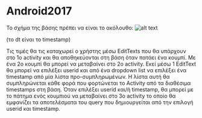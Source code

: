 # Android2017

Το σχήμα της βάσης πρέπει να είναι το ακόλουθο:
![alt text](https://eclass.hua.gr/modules/document/file.php/DIT117/Assignments/Screen%20Shot%202017-01-08%20at%2018.11.17.png)

(το dt είναι το timestamp)

Τις τιμές θα τις καταχωρεί ο χρήστης μέσω EditTexts που θα υπάρχουν στο 1ο activity 
και θα αποθηκεύονται στη βάση όταν πατάει ένα κουμπί.
Με ένα 2ο κουμπί θα μπορεί να μεταβαίνει στο 2ο activity. 
Εκεί μέσω 1 EditText θα μπορεί να επιλέξει userid και από ένα dropdown list
να επιλέξει ένα timestamp από μία λίστα προ-συμπληρωμένων. Η λίστα αυτή θα 
συμπληρώνεται κάθε φορά που φορτώνεται το Activity από τα διαθέσιμα timestamps στη βάση. 
Όταν επιλέξει userid και/ή timestamp, θα μπορεί με το πάτημα ενός κουμπιού να μεταβαίνει 
στο 3o activity το οποίο θα εμφανίζει τα αποτελέσματα του query που δημιουργείται 
από την επιλογή userid και timestamp.

